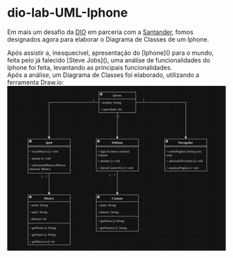 # dio-lab-UML-Iphone

Em mais um desafio da [DIO]() em parceria com a [Santander](), fomos designados agora para elaborar o Diagrama de Classes de um Iphone.
<div></div>
Após assistir a, inesquecível, apresentação do [Iphone]() para o mundo, feita pelo já falecido [Steve Jobs](), uma análise de funcionalidades do Iphone foi feita, levantando as principais funcionalidades.
<div></div>
Após a análise, um Diagrama de Classes foi elaborado, utilizando a ferramenta Draw.io:
<img alt="Diagrama" src="/src/ATV5_IphoneUML/assets/Diagrama_Classes.png">
